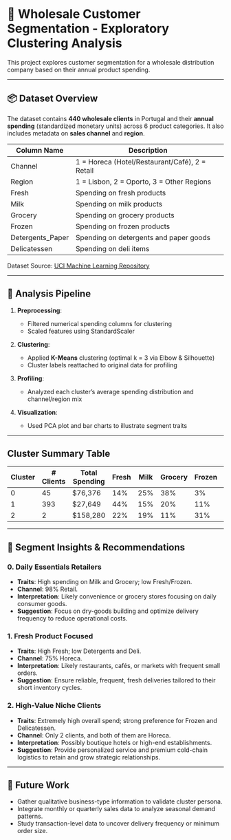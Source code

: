 # 🧠 Wholesale Customer Segmentation - Exploratory Clustering Analysis

This project explores customer segmentation for a wholesale distribution company based on their annual product spending. 

---

## 📦 Dataset Overview

The dataset contains **440 wholesale clients** in Portugal and their **annual spending** (standardized monetary units) across 6 product categories. It also includes metadata on **sales channel** and **region**.

| Column Name         | Description                                                   |
|---------------------|---------------------------------------------------------------|
| Channel             | 1 = Horeca (Hotel/Restaurant/Café), 2 = Retail                |
| Region              | 1 = Lisbon, 2 = Oporto, 3 = Other Regions                     |
| Fresh               | Spending on fresh products                                    |
| Milk                | Spending on milk products                                     |
| Grocery             | Spending on grocery products                                  |
| Frozen              | Spending on frozen products                                   |
| Detergents_Paper    | Spending on detergents and paper goods                        |
| Delicatessen        | Spending on deli items                                        |

Dataset Source: [UCI Machine Learning Repository](https://archive.ics.uci.edu/ml/datasets/Wholesale+customers)

---

## 🧪 Analysis Pipeline

1. **Preprocessing**:  
   - Filtered numerical spending columns for clustering  
   - Scaled features using StandardScaler

2. **Clustering**:  
   - Applied **K-Means** clustering (optimal k = 3 via Elbow & Silhouette)  
   - Cluster labels reattached to original data for profiling

3. **Profiling**:  
   - Analyzed each cluster’s average spending distribution and channel/region mix

4. **Visualization**:  
   - Used PCA plot and bar charts to illustrate segment traits

---

## Cluster Summary Table

| Cluster | # Clients | Total Spending | Fresh | Milk | Grocery | Frozen | Detergents Paper | Delicatessen |
|---------|-----------|----------------|-------|------|---------|--------|------------------|--------------|
| 0       | 45        | $76,376        | 14%   | 25%  | 38%     | 3%     | 17%              | 3%           |
| 1       | 393       | $27,649        | 44%   | 15%  | 20%     | 11%    | 6%               | 5%           |
| 2       | 2         | $158,280       | 22%   | 19%  | 11%     | 31%    | 0%               | 17%          |

---

## 🧭 Segment Insights & Recommendations

### **0. Daily Essentials Retailers**
- **Traits**: High spending on Milk and Grocery; low Fresh/Frozen.
- **Channel**: 98% Retail.
- **Interpretation**: Likely convenience or grocery stores focusing on daily consumer goods.
- **Suggestion**: Focus on dry-goods building and optimize delivery frequency to reduce operational costs.

### **1. Fresh Product Focused**
- **Traits**: High Fresh; low Detergents and Deli.
- **Channel**: 75% Horeca.
- **Interpretation**: Likely restaurants, cafés, or markets with frequent small orders.
- **Suggestion**: Ensure reliable, frequent, fresh deliveries tailored to their short inventory cycles.

### **2. High-Value Niche Clients**
- **Traits**: Extremely high overall spend; strong preference for Frozen and Delicatessen.
- **Channel**: Only 2 clients, and both of them are Horeca.
- **Interpretation**: Possibly boutique hotels or high-end establishments.
- **Suggestion**: Provide personalized service and premium cold-chain logistics to retain and grow strategic relationships.

---

## 🧠 Future Work

- Gather qualitative business-type information to validate cluster persona.
- Integrate monthly or quarterly sales data to analyze seasonal demand patterns.
- Study transaction-level data to uncover delivery frequency or minimum order size.


